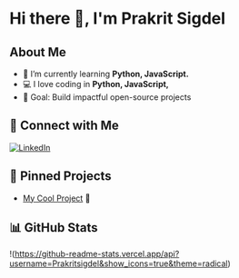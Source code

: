 # Hi there 👋, I'm Prakrit Sigdel

## About Me
- 🌱 I’m currently learning **Python, JavaScript.**
- 💻 I love coding in **Python, JavaScript,**
- 🎯 Goal: Build impactful open-source projects

## 🔗 Connect with Me
[![LinkedIn](https://img.shields.io/badge/LinkedIn-blue?logo=linkedin&logoColor=white)](https://www.linkedin.com/in/prakritsigdel0)

## 📌 Pinned Projects
- [My Cool Project](https://github.com/Prakritsigdel/YouTube-clone) 🚀

## 📊 GitHub Stats
!(https://github-readme-stats.vercel.app/api?username=Prakritsigdel&show_icons=true&theme=radical)
